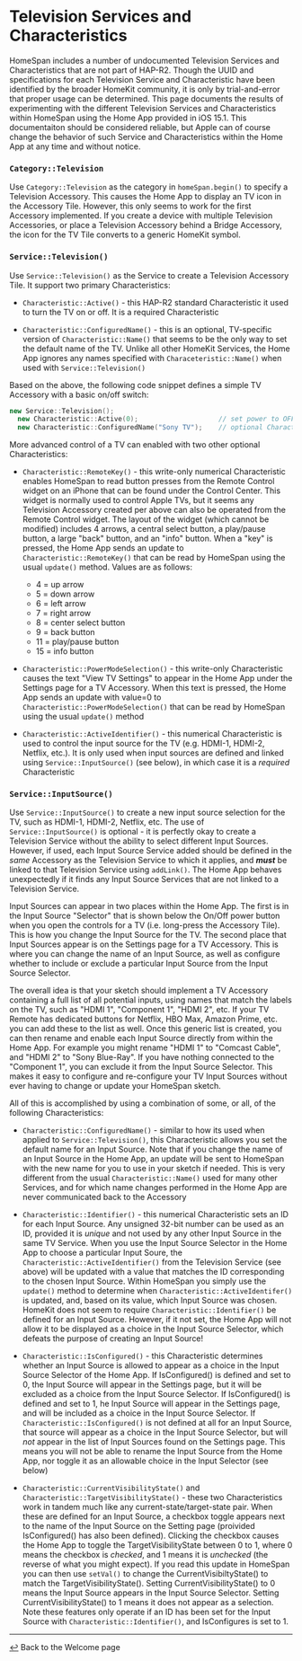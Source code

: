 # Television Services and Characteristics

HomeSpan includes a number of undocumented Television Services and Characteristics that are not part of HAP-R2.  Though the UUID and specifications for each Television Service and Characteristic have been identified by the broader HomeKit community, it is only by trial-and-error that proper usage can be determined.  This page documents the results of experimenting with the different Television Services and Characteristics within HomeSpan using the Home App provided in iOS 15.1.  This documentaiton should be considered reliable, but Apple can of course change the behavior of such Service and Characteristics within the Home App at any time and without notice.

### `Category::Television`

Use `Category::Television` as the category in `homeSpan.begin()` to specify a Television Accessory.  This causes the Home App to display an  TV icon in the Accessory Tile.  However, this only seems to work for the first Accessory implemented.  If you create a device with multiple Television Accessories, or place a Television Accessory behind a Bridge Accessory, the icon for the TV Tile converts to a generic HomeKit symbol.

### `Service::Television()`

Use `Service::Television()` as the Service to create a Television Accessory Tile.  It support two primary Characteristics:

* `Characteristic::Active()` - this HAP-R2 standard Characteristic it used to turn the TV on or off.  It is a required Characteristic

* `Characteristic::ConfiguredName()` - this is an optional, TV-specific version of `Characteristic::Name()` that seems to be the only way to set the default name of the TV.  Unlike all other HomeKit Services, the Home App ignores any names specified with `Characeteristic::Name()` when used with `Service::Television()`

Based on the above, the following code snippet defines a simple TV Accessory with a basic on/off switch:

```C++
new Service::Television();
  new Characteristic::Active(0);                    // set power to OFF at start-up
  new Characteristic::ConfiguredName("Sony TV");    // optional Characteristic to set name of TV
```
More advanced control of a TV can enabled with two other optional Characteristics:

* `Characteristic::RemoteKey()` - this write-only numerical Characteristic enables HomeSpan to read button presses from the Remote Control widget on an iPhone that can be found under the Control Center.  This widget is normally used to control Apple TVs, but it seems any Television Accessory created per above can also be operated from the Remote Control widget.  The layout of the widget (which cannot be modified) includes 4 arrows, a central select button, a play/pause button, a large "back" button, and an "info" button.  When a "key" is pressed, the Home App sends an update to `Characteristic::RemoteKey()` that can be read by HomeSpan using the usual `update()` method.  Values are as follows:
  
  * 4 = up arrow  
  * 5 = down arrow
  * 6 = left arrow
  * 7 = right arrow
  * 8 = center select button
  * 9 = back button
  * 11 = play/pause button
  * 15 = info button
  
* `Characteristic::PowerModeSelection()` - this write-only Characteristic causes the text "View TV Settings" to appear in the Home App under the Settings page for a TV Accessory.  When this text is pressed, the Home App sends an update with value=0 to `Characteristic::PowerModeSelection()` that can be read by HomeSpan using the usual `update()` method

* `Characteristic::ActiveIdentifier()` - this numerical Characteristic is used to control the input source for the TV (e.g. HDMI-1, HDMI-2, Netflix, etc.).  It is only used when input sources are defined and linked using `Service::InputSource()` (see below), in which case it is a *required* Characteristic

### `Service::InputSource()`

Use `Service::InputSource()` to create a new input source selection for the TV, such as HDMI-1, HDMI-2, Netflix, etc.  The use of `Service::InputSource()` is optional - it is perfectly okay to create a Television Service without the ability to select different Input Sources.  However, if used, each Input Source Service added should be defined in the *same* Accessory as the Television Service to which it applies, and ***must*** be linked to that Television Service using `addLink()`.  The Home App behaves unexpectedly if it finds any Input Source Services that are not linked to a Television Service.

Input Sources can appear in two places within the Home App.  The first is in the Input Source "Selector" that is shown below the On/Off power button when you open the controls for a TV (i.e. long-press the Accessory Tile).  This is how you change the Input Source for the TV.  The second place that Input Sources appear is on the Settings page for a TV Accessory.  This is where you can change the name of an Input Source, as well as configure whether to include or exclude a particular Input Source from the Input Source Selector.

The overall idea is that your sketch should implement a TV Accessory containing a full list of all potential inputs, using names that match the labels on the TV, such as "HDMI 1", "Component 1", "HDMI 2", etc.  If your TV Remote has dedicated buttons for Netflix, HBO Max, Amazon Prime, etc. you can add these to the list as well. Once this generic list is created, you can then rename and enable each Input Source directly from within the Home App.  For example you might rename "HDMI 1" to "Comcast Cable", and "HDMI 2" to "Sony Blue-Ray".  If you have nothing connected to the "Component 1", you can exclude it from the Input Source Selector.  This makes it easy to configure and re-configure your TV Input Sources without ever having to change or update your HomeSpan sketch.

All of this is accomplished by using a combination of some, or all, of the following Characteristics:

* `Characteristic::ConfiguredName()` - similar to how its used when applied to `Service::Television()`, this Characteristic allows you set the default name for an Input Source. Note that if you change the name of an Input Source in the Home App, an update will be sent to HomeSpan with the new name for you to use in your sketch if needed.  This is very different from the usual `Characteristic::Name()` used for many other Services, and for which name changes performed in the Home App are never communicated back to the Accessory

* `Characteristic::Identifier()` - this numerical Characteristic sets an ID for each Input Source.  Any unsigned 32-bit number can be used as an ID, provided it is *unique* and not used by any other Input Source in the same TV Service.  When you use the Input Source Selector in the Home App to choose a particular Input Soure, the `Characteristic::ActiveIdentifier()` from the Television Service (see above) will be updated with a value that matches the ID corresponding to the chosen Input Source.  Within HomeSpan you simply use the `update()` method to determine when `Characteristic::ActiveIdentifer()` is updated, and, based on its value, which Input Source was chosen.  HomeKit does not seem to require `Characteristic::Identifier()` be defined for an Input Source.  However, if it not set, the Home App will not allow it to be displayed as a choice in the Input Source Selector, which defeats the purpose of creating an Input Source!

* `Characteristic::IsConfigured()` - this Characteristic determines whether an Input Source is allowed to appear as a choice in the Input Source Selector of the Home App.  If IsConfigured() is defined and set to 0, the Input Source will appear in the Settings page, but it will be excluded as a choice from the Input Source Selector.  If IsConfigured() is defined and set to 1, he Input Source will appear in the Settings page, and will be included as a choice in the Input Source Selector.  If `Characteristic::IsConfigured()` is not defined at all for an Input Source, that source will appear as a choice in the Input Source Selector, but will *not* appear in the list of Input Sources found on the Settings page.  This means you will not be able to rename the Input Source from the Home App, nor toggle it as an allowable choice in the Input Selector (see below)

* `Characteristic::CurrentVisibilityState()` and `Characteristic::TargetVisibilityState()` - these two Characteristics work in tandem much like any current-state/target-state pair.  When these are defined for an Input Source, a checkbox toggle appears next to the name of the Input Source on the Setting page (proivided IsConfigured() has also been defined).  Clicking the checkbox causes the Home App to toggle the TargetVisibilityState between 0 to 1, where 0 means the checkbox is *checked*, and 1 means it is *unchecked* (the reverse of what you might expect).  If you read this update in HomeSpan you can then use `setVal()` to change the CurrentVisibiltyState() to match the TargetVisibilityState().  Setting CurrentVisibilityState() to 0 means the Input Source appears in the Input Source Selector.  Setting CurrentVisibilityState() to 1 means it does not appear as a selection.  Note these features only operate if an ID has been set for the Input Source with `Characteristic::Identifier()`, and IsConfigures is set to 1.






---

[↩️](README.md) Back to the Welcome page
